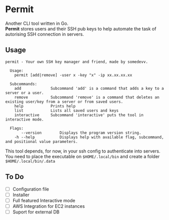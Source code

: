 # Permit

Another CLI tool written in Go.  \
**Permit** stores users and their SSH pub keys to help automate the task of autorising SSH connection in servers.

## Usage

``` text
permit - Your own SSH key manager and friend, made by somedevv.

  Usage:
    permit [add|remove] -user x -key "x" -ip xx.xx.xx.xx

  Subcommands:
    add             Subcommand 'add' is a command that adds a key to a server or a user.
    remove          Subcommand 'remove' is a command that deletes an existing user/key from a server or from saved users.
    help            Prints help
    list            Lists all saved users and keys
    interactive     Subcommand 'interactive' puts the tool in interactive mode.

  Flags:
       --version        Displays the program version string.
    -h --help           Displays help with available flag, subcommand, and positional value parameters.
```

This tool depends, for now, in your ssh config to authenticate into servers. \
You need to place the executable on ```$HOME/.local/bin``` and create a folder ```$HOME/.local/bin/.data```

## To Do

- [ ] Configuration file
- [ ] Installer
- [ ] Full featured Interactive mode
- [ ] AWS Integration for EC2 instances
- [ ] Suport for external DB
